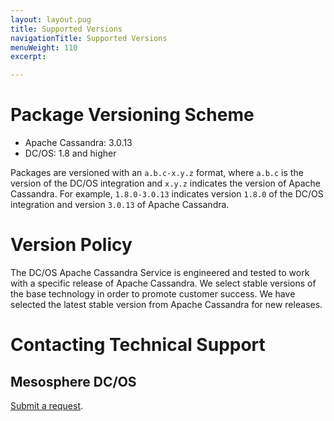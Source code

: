 ```yaml
---
layout: layout.pug
title: Supported Versions
navigationTitle: Supported Versions
menuWeight: 110
excerpt:

---
```


<a name="package-versioning-scheme"></a>
# Package Versioning Scheme

- Apache Cassandra: 3.0.13
- DC/OS: 1.8 and higher

Packages are versioned with an `a.b.c-x.y.z` format, where `a.b.c` is the version of the DC/OS integration and `x.y.z` indicates the version of Apache Cassandra. For example, `1.8.0-3.0.13` indicates version `1.8.0` of the DC/OS integration and version `3.0.13` of Apache Cassandra.

<a name="version-policy"></a>
# Version Policy

The DC/OS Apache Cassandra Service is engineered and tested to work with a specific release of Apache Cassandra. We select stable versions of the base technology in order to promote customer success. We have selected the latest stable version from Apache Cassandra for new releases.

<a name="contacting-technical-support"></a>
# Contacting Technical Support

## Mesosphere DC/OS
[Submit a request](https://support.mesosphere.com/hc/en-us/requests/new).

